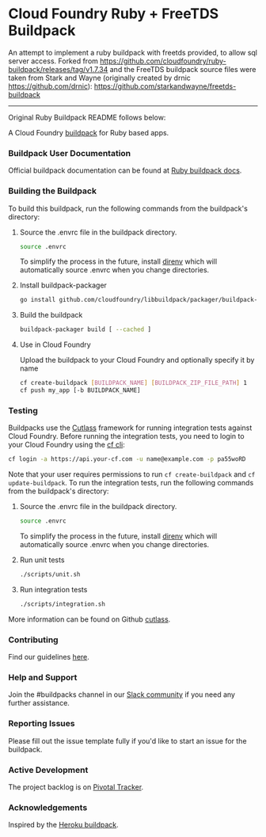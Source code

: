 # Cloud Foundry Ruby + FreeTDS Buildpack

An attempt to implement a ruby buildpack with freetds provided, to allow sql server access.
Forked from https://github.com/cloudfoundry/ruby-buildpack/releases/tag/v1.7.34
and the FreeTDS buildpack source files were taken from Stark and Wayne (originally created by drnic https://github.com/drnic): 
https://github.com/starkandwayne/freetds-buildpack


------------------------------------------------------

Original Ruby Buildpack README follows below:


A Cloud Foundry [buildpack](http://docs.cloudfoundry.org/buildpacks/) for Ruby based apps.

### Buildpack User Documentation

Official buildpack documentation can be found at [Ruby buildpack docs](http://docs.cloudfoundry.org/buildpacks/ruby/index.html).

### Building the Buildpack

To build this buildpack, run the following commands from the buildpack's directory:

1. Source the .envrc file in the buildpack directory.

   ```bash
   source .envrc
   ```
   To simplify the process in the future, install [direnv](https://direnv.net/) which will automatically source .envrc when you change directories.

1. Install buildpack-packager

    ```bash
    go install github.com/cloudfoundry/libbuildpack/packager/buildpack-packager
    ```

1. Build the buildpack

    ```bash
    buildpack-packager build [ --cached ]
    ```

1. Use in Cloud Foundry

   Upload the buildpack to your Cloud Foundry and optionally specify it by name

    ```bash
    cf create-buildpack [BUILDPACK_NAME] [BUILDPACK_ZIP_FILE_PATH] 1
    cf push my_app [-b BUILDPACK_NAME]
    ```

### Testing

Buildpacks use the [Cutlass](https://github.com/cloudfoundry/libbuildpack/tree/master/cutlass) framework for running integration tests against Cloud Foundry. Before running the integration tests, you need to login to your Cloud Foundry using the [cf cli](https://github.com/cloudfoundry/cli):

 ```bash
 cf login -a https://api.your-cf.com -u name@example.com -p pa55woRD
 ```

Note that your user requires permissions to run `cf create-buildpack` and `cf update-buildpack`. To run the integration tests, run the following commands from the buildpack's directory:

1. Source the .envrc file in the buildpack directory.

   ```bash
   source .envrc
   ```
   To simplify the process in the future, install [direnv](https://direnv.net/) which will automatically source .envrc when you change directories.

1. Run unit tests

    ```bash
    ./scripts/unit.sh
    ```

1. Run integration tests

    ```bash
    ./scripts/integration.sh
    ```

More information can be found on Github [cutlass](https://github.com/cloudfoundry/libbuildpack/cutlass).

### Contributing

Find our guidelines [here](./CONTRIBUTING.md).

### Help and Support

Join the #buildpacks channel in our [Slack community](http://slack.cloudfoundry.org/) if you need any further assistance.

### Reporting Issues

Please fill out the issue template fully if you'd like to start an issue for the buildpack.

### Active Development

The project backlog is on [Pivotal Tracker](https://www.pivotaltracker.com/projects/1042066).

### Acknowledgements

Inspired by the [Heroku buildpack](https://github.com/heroku/heroku-buildpack-ruby).
